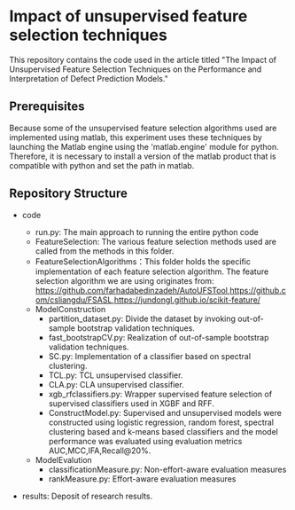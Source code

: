 # Impact of unsupervised feature selection techniques
This repository contains the code used in the article titled "The Impact of Unsupervised Feature Selection Techniques on the Performance and Interpretation of Defect Prediction Models."


## Prerequisites
Because some of the unsupervised feature selection algorithms used are implemented using matlab, this experiment uses these techniques by launching the Matlab engine using the 'matlab.engine' module for python. Therefore, it is necessary to install a version of the matlab product that is compatible with python and set the path in matlab.
## Repository Structure

* code
	* run.py: The main approach to running the entire python code
	*  FeatureSelection: The various feature selection methods used are called from the methods in this folder.
	* FeatureSelectionAlgorithms：This folder holds the specific implementation of each feature selection algorithm. The feature selection algorithm we are using originates from: <https://github.com/farhadabedinzadeh/AutoUFSTool>,<https://github.com/csliangdu/FSASL>,<https://jundongl.github.io/scikit-feature/>
	* ModelConstruction
	  * partition_dataset.py: Divide the dataset by invoking out-of-sample bootstrap validation techniques.
	  * fast_bootstrapCV.py: Realization of out-of-sample bootstrap validation techniques.
	  * SC.py: Implementation of a classifier based on spectral clustering.
	  * TCL.py: TCL unsupervised classifier.
	  * CLA.py: CLA unsupervised classifier.
	  * xgb_rfclassifiers.py: Wrapper supervised feature selection of supervised classifiers used in XGBF and RFF.
	  * ConstructModel.py: Supervised and unsupervised models were constructed using logistic regression, random forest, spectral clustering based and k-means based classifiers and the model performance was evaluated using evaluation metrics AUC,MCC,IFA,Recall@20%.
	* ModelEvalution
	  *  classificationMeasure.py: Non-effort-aware evaluation measures
	  * rankMeasure.py: Effort-aware evaluation measures

* results: Deposit of research results.
